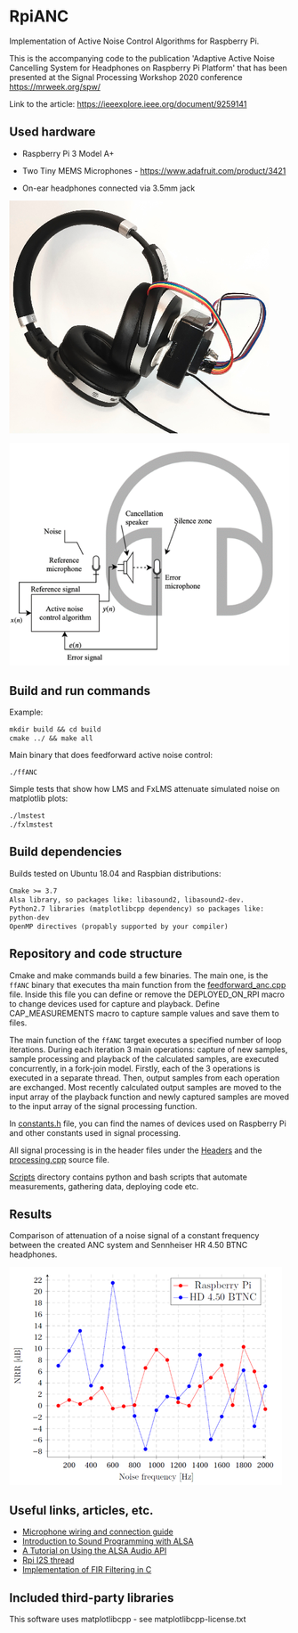 # RpiANC

Implementation of Active Noise Control Algorithms for Raspberry Pi.

This is the accompanying code to the publication 'Adaptive Active Noise Cancelling System for Headphones on Raspberry Pi Platform'
that has been presented at the Signal Processing Workshop 2020 conference https://mrweek.org/spw/


Link to the article: https://ieeexplore.ieee.org/document/9259141


## Used hardware
* Raspberry Pi 3 Model A+

* Two Tiny MEMS Microphones - https://www.adafruit.com/product/3421

* On-ear headphones connected via 3.5mm jack


![Assembled system](docs/rpi_anc_system.png)

![System schematic](docs/anc-system-schematic.png)


## Build and run commands

Example:
```
mkdir build && cd build
cmake ../ && make all
```

Main binary that does feedforward active noise control:
```
./ffANC
```

Simple tests that show how LMS and FxLMS attenuate simulated noise on matplotlib plots:
```
./lmstest
./fxlmstest
```

## Build dependencies 

Builds tested on Ubuntu 18.04 and Raspbian distributions:
```
Cmake >= 3.7
Alsa library, so packages like: libasound2, libasound2-dev.
Python2.7 libraries (matplotlibcpp dependency) so packages like: python-dev
OpenMP directives (propably supported by your compiler)
```


## Repository and code structure

Cmake and make commands build a few binaries. The main one, is the `ffANC` binary that executes tha main function from
the [feedforward_anc.cpp](Mains/feedforward_anc.cpp) file. Inside this file you can define  or remove the DEPLOYED_ON_RPI
macro to change devices used for capture and playback. Define CAP_MEASUREMENTS macro to capture sample values and save
them to files.

The main function of the `ffANC` target executes a specified number of loop iterations. During each iteration 3 main
operations: capture of new samples, sample processing and playback of the calculated samples, are executed concurrently,
in a fork-join model. Firstly, each of the 3 operations is executed in a separate thread. Then, output samples from each
operation are exchanged. Most recently calculated output samples are moved to the input array of the playback function
and newly captured samples are moved to the input array of the signal processing function.


In [constants.h](Headers/constants.h) file, you can find the names of devices used on Raspberry Pi and other constants used in signal processing.

All signal processing is in the header files under the [Headers](Headers)
and the [processing.cpp](Sources/processing.cpp) source file.

[Scripts](Scripts) directory contains python and bash scripts that automate measurements, gathering data, deploying code etc.

## Results

Comparison of attenuation of a noise signal of a constant frequency between the created ANC system and Sennheiser HR 4.50 BTNC headphones.

![Attenuation comparison](docs/attenuation_comp.png)

## Useful links, articles, etc.

* [Microphone wiring and connection guide](https://learn.adafruit.com/adafruit-i2s-mems-microphone-breakout/raspberry-pi-wiring-test#wiring-for-stereo-mic-3061608-5)
* [Introduction to Sound Programming with ALSA](https://www.linuxjournal.com/article/6735)
* [A Tutorial on Using the ALSA Audio API](http://equalarea.com/paul/alsa-audio.html)
* [Rpi I2S thread](https://www.raspberrypi.org/forums/viewtopic.php?t=91237)
* [Implementation of FIR Filtering in C](https://sestevenson.wordpress.com/implementation-of-fir-filtering-in-c-part-1/)


## Included third-party libraries

This software uses matplotlibcpp - see matplotlibcpp-license.txt
